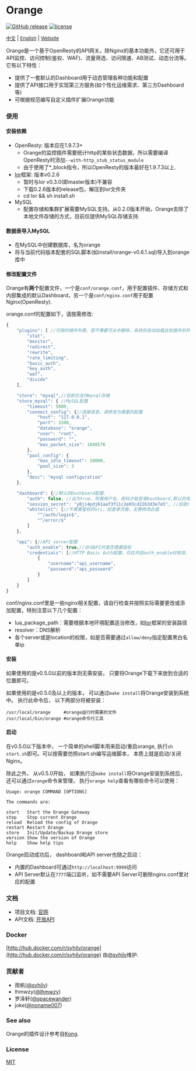 # Orange

 [![GitHub release](https://img.shields.io/github/release/sumory/orange.svg)](https://github.com/sumory/orange/releases/latest) [![license](https://img.shields.io/github/license/sumory/orange.svg)](https://github.com/sumory/orange/blob/master/LICENSE)


<a href="./README_zh.md" style="font-size:13px">中文</a> | <a href="./README.md" style="font-size:13px">English</a> | <a href="http://orange.sumory.com" style="font-size:13px">Website</a>

Orange是一个基于OpenResty的API网关。除Nginx的基本功能外，它还可用于API监控、访问控制(鉴权、WAF)、流量筛选、访问限速、AB测试、动态分流等。它有以下特性：

- 提供了一套默认的Dashboard用于动态管理各种功能和配置
- 提供了API接口用于实现第三方服务(如个性化运维需求、第三方Dashboard等)
- 可根据规范编写自定义插件扩展Orange功能


### 使用

#### 安装依赖

- OpenResty: 版本应在1.9.7.3+
    - Orange的监控插件需要统计http的某些状态数据，所以需要编译OpenResty时添加`--with-http_stub_status_module`
    - 由于使用了*_block指令，所以OpenResty的版本最好在1.9.7.3以上.
- [lor](https://github.com/sumory/lor)框架: 版本v0.2.6
    - 暂时与lor v0.3.0(即master版本)不兼容
    - 下载0.2.6版本的release包，解压到lor文件夹
    - cd lor && sh install.sh
- MySQL
    - 配置存储和集群扩展需要MySQL支持。从0.2.0版本开始，Orange去除了本地文件存储的方式，目前仅提供MySQL存储支持.

#### 数据表导入MySQL

- 在MySQL中创建数据库，名为orange
- 将与当前代码版本配套的SQL脚本(如install/orange-v0.6.1.sql)导入到orange库中

#### 修改配置文件

Orange有**两个**配置文件，一个是`conf/orange.conf`，用于配置插件、存储方式和内部集成的默认Dashboard，另一个是`conf/nginx.conf`用于配置Nginx(OpenResty).

orange.conf的配置如下，请按需修改:

```javascript
{
    "plugins": [ //可用的插件列表，若不需要可从中删除，系统将自动加载这些插件的开放API并在7777端口暴露
        "stat",
        "monitor",
        "redirect",
        "rewrite",
        "rate_limiting",
        "basic_auth",
        "key_auth",
        "waf",
        "divide"
    ],

    "store": "mysql",//目前仅支持mysql存储
    "store_mysql": { //MySQL配置
        "timeout": 5000,
        "connect_config": {//连接信息，请修改为需要的配置
            "host": "127.0.0.1",
            "port": 3306,
            "database": "orange",
            "user": "root",
            "password": "",
            "max_packet_size": 1048576
        },
        "pool_config": {
            "max_idle_timeout": 10000,
            "pool_size": 3
        },
        "desc": "mysql configuration"
    },

    "dashboard": {//默认的Dashboard配置.
        "auth": false, //设为true，则需用户名、密码才能登录Dashboard,默认的用户名和密码为admin/orange_admin
        "session_secret": "y0ji4pdj61aaf3f11c2e65cd2263d3e7e5", //加密cookie用的盐，自行修改即可
        "whitelist": [//不需要鉴权的uri，如登录页面，无需修改此值
            "^/auth/login$",
            "^/error/$"
        ]
    },

    "api": {//API server配置
        "auth_enable": true,//访问API时是否需要授权
        "credentials": [//HTTP Basic Auth配置，仅在开启auth_enable时有效，自行添加或修改即可
            {
                "username":"api_username",
                "password":"api_password"
            }
        ]
    }
}
```

conf/nginx.conf里是一些nginx相关配置，请自行检查并按照实际需要更改或添加配置，特别注意以下几个配置：

- lua_package_path：需要根据本地环境配置适当修改，如[lor](https://github.com/sumory/lor)框架的安装路径
- resolver：DNS解析
- 各个server或是location的权限，如是否需要通过`allow/deny`指定配置黑白名单ip


#### 安装

如果使用的是v0.5.0以前的版本则无需安装， 只要将Orange下载下来放到合适的位置即可。

如果使用的是v0.5.0及以上的版本， 可以通过`make install`将Orange安装到系统中。 执行此命令后， 以下两部分将被安装：

```
/usr/local/orange     #orange运行时需要的文件
/usr/local/bin/orange #orange命令行工具
```

#### 启动

在v0.5.0以下版本中， 一个简单的shell脚本用来启动/重启orange, 执行`sh start.sh`即可。可以按需要仿照start.sh编写运维脚本， 本质上就是启动/关闭Nginx。

除此之外， 从v0.5.0开始， 如果执行过`make install`将Orange安装到系统后， 还可以通过`orange`命令来管理， 执行`orange help`查看有哪些命令可以使用：

```
Usage: orange COMMAND [OPTIONS]

The commands are:

start   Start the Orange Gateway
stop    Stop current Orange
reload  Reload the config of Orange
restart Restart Orange
store   Init/Update/Backup Orange store
version Show the version of Orange
help    Show help tips
```


Orange启动成功后， dashboard和API server也随之启动：

- 内置的Dashboard可通过`http://localhost:9999`访问
- API Server默认在`7777`端口监听，如不需要API Server可删除nginx.conf里对应的配置


### 文档

- 项目文档: [官网](http://orange.sumory.com/docs)
- API文档: [开放API](./docs/api/README.md)


### Docker

[http://hub.docker.com/r/syhily/orange](http://hub.docker.com/r/syhily/orange) 由[@syhily](https://github.com/syhily)维护.


### 贡献者

- 雨帆([@syhily](https://github.com/syhily))
- lhmwzy([@lhmwzy](https://github.com/lhmwzy))
- 罗泽轩([@spacewander](https://github.com/spacewander))
- joke([@noname007](https://github.com/noname007))

### See also

Orange的插件设计参考自[Kong](https://github.com/Mashape/kong).

### License

[MIT](./LICENSE)
